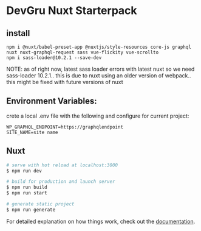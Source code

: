 # DevGru Nuxt Starterpack

## install

```
npm i @nuxt/babel-preset-app @nuxtjs/style-resources core-js graphql nuxt nuxt-graphql-request sass vue-flickity vue-scrollto
npm i sass-loader@10.2.1 --save-dev
```

NOTE: as of right now, latest sass loader errors with latest nuxt so we need sass-loader 10.2.1.. this is due to nuxt using an older version of webpack.. this might be fixed with future versions of nuxt

## Environment Variables:

crete a local .env file with the following and configure for current project:

```
WP_GRAPHQL_ENDPOINT=https://graphqlendpoint
SITE_NAME=site name
```

## Nuxt

```bash
# serve with hot reload at localhost:3000
$ npm run dev

# build for production and launch server
$ npm run build
$ npm run start

# generate static project
$ npm run generate
```

For detailed explanation on how things work, check out the [documentation](https://nuxtjs.org).
